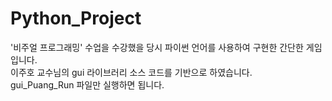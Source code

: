 # Python_Project
'비주얼 프로그래밍' 수업을 수강했을 당시 파이썬 언어를 사용하여 구현한 간단한 게임입니다.
<br> 이주호 교수님의 gui 라이브러리 소스 코드를 기반으로 하였습니다.
<br> gui_Puang_Run 파일만 실행하면 됩니다.
